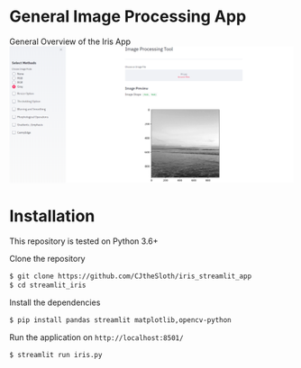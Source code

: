 # General Image Processing App
General Overview of the Iris App
<img src = "demoIMG/demo.PNG">

# Installation

This repository is tested on Python 3.6+

Clone the repository


```sh
$ git clone https://github.com/CJtheSloth/iris_streamlit_app
$ cd streamlit_iris
```

Install the dependencies

```sh
$ pip install pandas streamlit matplotlib,opencv-python
```

Run the application on `http://localhost:8501/`

```sh
$ streamlit run iris.py
```
